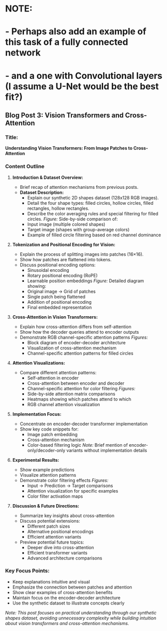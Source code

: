 # NOTE:
# - Perhaps also add an example of this task of a fully connected network
# - and a one with Convolutional layers (I assume a U-Net would be the best fit?)

## Blog Post 3: Vision Transformers and Cross-Attention

### Title:
**Understanding Vision Transformers: From Image Patches to Cross-Attention**

### Content Outline

1. **Introduction & Dataset Overview:**
   - Brief recap of attention mechanisms from previous posts.
   - **Dataset Description:**
     - Explain our synthetic 2D shapes dataset (128x128 RGB images).
     - Detail the four shape types: filled circles, hollow circles, filled rectangles, hollow rectangles.
     - Describe the color averaging rules and special filtering for filled circles.
   *Figure:* Side-by-side comparison of:
     - Input image (multiple colored shapes)
     - Target image (shapes with group-average colors)
     - Example of filled circle filtering based on red channel dominance

2. **Tokenization and Positional Encoding for Vision:**
   - Explain the process of splitting images into patches (16×16).
   - Show how patches are flattened into tokens.
   - Discuss positional encoding options:
     - Sinusoidal encoding
     - Rotary positional encoding (RoPE)
     - Learnable position embeddings
   *Figure:* Detailed diagram showing:
     - Original image → Grid of patches
     - Single patch being flattened
     - Addition of positional encoding
     - Final embedded representation

3. **Cross-Attention in Vision Transformers:**
   - Explain how cross-attention differs from self-attention
   - Show how the decoder queries attend to encoder outputs
   - Demonstrate RGB channel-specific attention patterns
   *Figures:*
     - Block diagram of encoder-decoder architecture
     - Visualization of cross-attention mechanism
     - Channel-specific attention patterns for filled circles

4. **Attention Visualizations:**
   - Compare different attention patterns:
     - Self-attention in encoder
     - Cross-attention between encoder and decoder
     - Channel-specific attention for color filtering
   *Figures:*
     - Side-by-side attention matrix comparisons
     - Heatmaps showing which patches attend to which
     - RGB channel attention visualization

5. **Implementation Focus:**
   - Concentrate on encoder-decoder transformer implementation
   - Show key code snippets for:
     - Image patch embedding
     - Cross-attention mechanism
     - Color-based filtering logic
   *Note:* Brief mention of encoder-only/decoder-only variants without implementation details

6. **Experimental Results:**
   - Show example predictions
   - Visualize attention patterns
   - Demonstrate color filtering effects
   *Figures:*
     - Input → Prediction → Target comparisons
     - Attention visualization for specific examples
     - Color filter activation maps

7. **Discussion & Future Directions:**
   - Summarize key insights about cross-attention
   - Discuss potential extensions:
     - Different patch sizes
     - Alternative positional encodings
     - Efficient attention variants
   - Preview potential future topics:
     - Deeper dive into cross-attention
     - Efficient transformer variants
     - Advanced architecture comparisons

### Key Focus Points:
- Keep explanations intuitive and visual
- Emphasize the connection between patches and attention
- Show clear examples of cross-attention benefits
- Maintain focus on the encoder-decoder architecture
- Use the synthetic dataset to illustrate concepts clearly

*Note: This post focuses on practical understanding through our synthetic shapes dataset, avoiding unnecessary complexity while building intuition about vision transformers and cross-attention mechanisms.*
